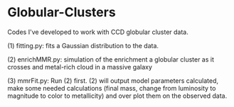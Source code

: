# Globular-Clusters
Codes I've developed to work with CCD globular cluster data.

(1) fitting.py: fits a Gaussian distribution to the data.


(2) enrichMMR.py: simulation of the enrichment a globular cluster as it crosses and metal-rich cloud in a massive galaxy



(3) mmrFit.py: Run (2) first. (2) will output model parameters calculated, make some needed calculations (final mass, change from luminosity to magnitude to color to metallicity) and over plot them on the observed data.
